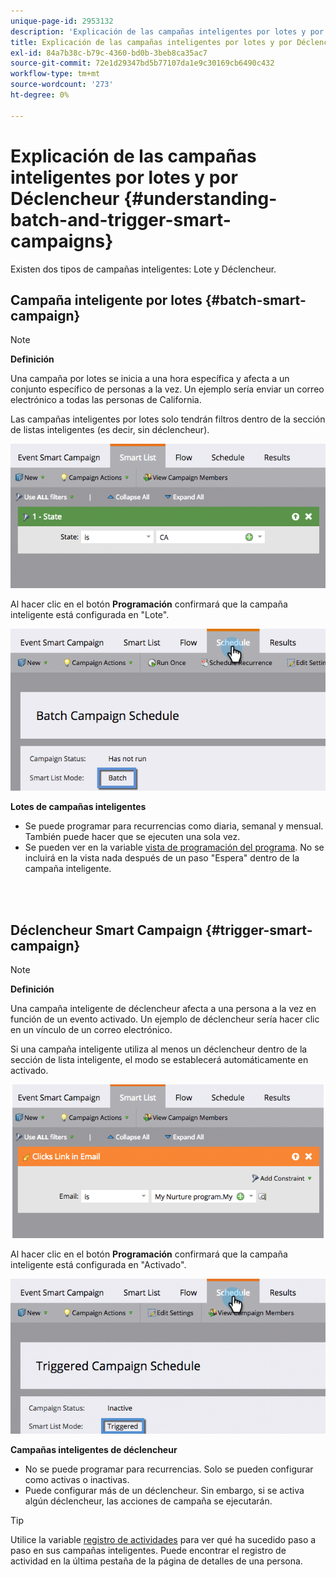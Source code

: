 ```yaml
---
unique-page-id: 2953132
description: 'Explicación de las campañas inteligentes por lotes y por Déclencheur: Documentos de Marketo: Documentación del producto'
title: Explicación de las campañas inteligentes por lotes y por Déclencheur
exl-id: 84a7b38c-b79c-4360-bd0b-3beb8ca35ac7
source-git-commit: 72e1d29347bd5b77107da1e9c30169cb6490c432
workflow-type: tm+mt
source-wordcount: '273'
ht-degree: 0%

---
```


# Explicación de las campañas inteligentes por lotes y por Déclencheur {#understanding-batch-and-trigger-smart-campaigns}

Existen dos tipos de campañas inteligentes: Lote y Déclencheur.

## Campaña inteligente por lotes {#batch-smart-campaign}

>[!NOTE]
>
>**Definición**
>
>Una campaña por lotes se inicia a una hora específica y afecta a un conjunto específico de personas a la vez. Un ejemplo sería enviar un correo electrónico a todas las personas de California.

Las campañas inteligentes por lotes solo tendrán filtros dentro de la sección de listas inteligentes (es decir, sin déclencheur).

![](assets/batch-filter.png)

Al hacer clic en el botón **Programación** confirmará que la campaña inteligente está configurada en &quot;Lote&quot;.

![](assets/batch-c4.png)

**Lotes de campañas inteligentes**

* Se puede programar para recurrencias como diaria, semanal y mensual. También puede hacer que se ejecuten una sola vez.
* Se pueden ver en la variable [vista de programación del programa](/help/marketo/product-docs/core-marketo-concepts/programs/program-schedule-view/navigating-the-program-schedule-view.md). No se incluirá en la vista nada después de un paso &quot;Espera&quot; dentro de la campaña inteligente.

<br> 

## Déclencheur Smart Campaign {#trigger-smart-campaign}

>[!NOTE]
>
>**Definición**
>
>Una campaña inteligente de déclencheur afecta a una persona a la vez en función de un evento activado. Un ejemplo de déclencheur sería hacer clic en un vínculo de un correo electrónico.

Si una campaña inteligente utiliza al menos un déclencheur dentro de la sección de lista inteligente, el modo se establecerá automáticamente en activado.

![](assets/trigger.png)

Al hacer clic en el botón **Programación** confirmará que la campaña inteligente está configurada en &quot;Activado&quot;.

![](assets/trigger2.png)

**Campañas inteligentes de déclencheur**

* No se puede programar para recurrencias. Solo se pueden configurar como activas o inactivas.
* Puede configurar más de un déclencheur. Sin embargo, si se activa algún déclencheur, las acciones de campaña se ejecutarán.

>[!TIP]
>
>Utilice la variable [registro de actividades](/help/marketo/product-docs/core-marketo-concepts/smart-lists-and-static-lists/managing-people-in-smart-lists/locate-the-activity-log-for-a-person.md) para ver qué ha sucedido paso a paso en sus campañas inteligentes. Puede encontrar el registro de actividad en la última pestaña de la página de detalles de una persona.
